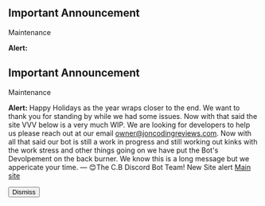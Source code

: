 <h2>Important Announcement</h2>
<h>Maintenance</h>
<p>
<b>Alert:</b>
<h2>Important Announcement</h2>
<h>Maintenance</h>
<p>
<b>Alert:</b>
Happy Holidays as the year wraps closer to the end. We want to thank you for standing by while we had some issues. Now with that said the site VVV below is a very much WIP. We are looking for developers to help us please reach out at our email <a href="mailto:owner@joncodingreviews.com">owner@joncodingreviews.com</a>. Now with all that said our bot is still a work in progress and still working out kinks with the work stress and other things going on we have put the Bot's Devolpement on the back burner. We know this is a long message but we appericate your time.
— 😊The C.B Discord Bot Team! New Site alert <a href="https://www.joncodingreviews.com">Main site</a></p>
<button id="dismiss-btn">Dismiss</button>
<script>
    var endDateString = "2025-12-31"; // Set your end date
</script>
<script src="/js/announcement.js"></script><!-- nothing follows-->

